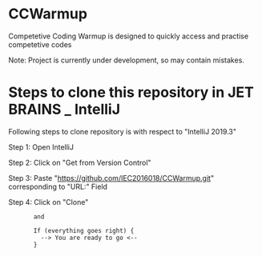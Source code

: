 # CCWarmup
Competetive Coding Warmup is designed to quickly access and practise competetive codes 

Note: Project is currently under development, so may contain mistakes.

# Steps to clone this repository in JET BRAINS _ IntelliJ 
Following steps to clone repository is with respect to "IntelliJ 2019.3"

Step 1:    Open IntelliJ 

Step 2:    Click on "Get from Version Control"

Step 3:    Paste "https://github.com/IEC2016018/CCWarmup.git" corresponding to "URL:" Field

Step 4:    Click on "Clone" 

           and 
           
           If (everything goes right) {
             --> You are ready to go <--
           }
